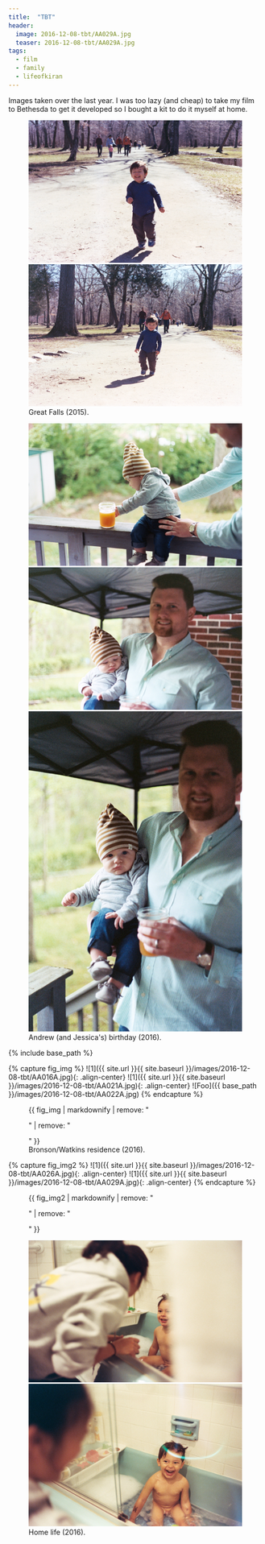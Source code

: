 ```yaml
---
title:  "TBT"
header:
  image: 2016-12-08-tbt/AA029A.jpg
  teaser: 2016-12-08-tbt/AA029A.jpg
tags: 
  - film
  - family
  - lifeofkiran
---
```


Images taken over the last year. I was too lazy (and cheap) to take my film to Bethesda to get it developed so I bought a kit to do it myself at home.

<figure class="half">   
    <img src="/images/2016-12-08-tbt/AA001A.jpg">
    <img src="/images/2016-12-08-tbt/AA002A.jpg">
    <figcaption>Great Falls (2015).</figcaption>
</figure>

<figure class="third">
    <img src="/images/2016-12-08-tbt/AA009A.jpg">
    <img src="/images/2016-12-08-tbt/AA010A.jpg">
    <img src="/images/2016-12-08-tbt/AA011A.jpg">
    <figcaption>Andrew (and Jessica's) birthday (2016).</figcaption>
</figure>

{% include base_path %}

{% capture fig_img %}
![1]({{ site.url }}{{ site.baseurl }}/images/2016-12-08-tbt/AA016A.jpg){: .align-center}
![1]({{ site.url }}{{ site.baseurl }}/images/2016-12-08-tbt/AA021A.jpg){: .align-center}
![Foo]({{ base_path }}/images/2016-12-08-tbt/AA022A.jpg)
{% endcapture %}

<figure>
    {{ fig_img | markdownify | remove: "<p>" | remove: "</p>" }}
    <figcaption>Bronson/Watkins residence (2016).</figcaption>
</figure>

{% capture fig_img2 %}
![1]({{ site.url }}{{ site.baseurl }}/images/2016-12-08-tbt/AA026A.jpg){: .align-center}
![1]({{ site.url }}{{ site.baseurl }}/images/2016-12-08-tbt/AA029A.jpg){: .align-center}
{% endcapture %}

<figure>
    {{ fig_img2 | markdownify | remove: "<p>" | remove: "</p>" }}
</figure>

<figure class="half">
    <img src="/images/2016-12-08-tbt/AA033A.jpg">
    <img src="/images/2016-12-08-tbt/AA035A.jpg">
<figcaption>Home life (2016).</figcaption>
</figure>